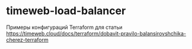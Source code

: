 # timeweb-load-balancer
Примеры конфигураций Terraform для статьи https://timeweb.cloud/docs/terraform/dobavit-pravilo-balansirovshchika-cherez-terraform
